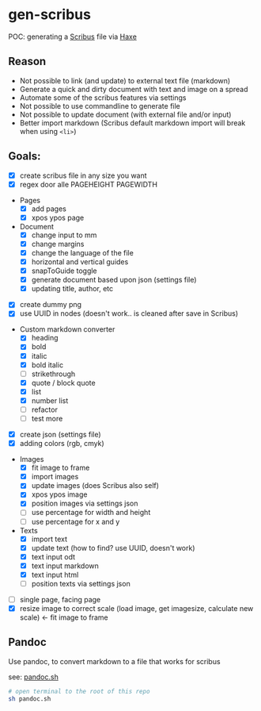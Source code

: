 # gen-scribus

POC: generating a [Scribus](https://www.scribus.net/) file via [Haxe](https://haxe.org/)

## Reason

- Not possible to link (and update) to external text file (markdown)
- Generate a quick and dirty document with text and image on a spread
- Automate some of the scribus features via settings
- Not possible to use commandline to generate file
- Not possible to update document (with external file and/or input)
- Better import markdown (Scribus default markdown import will break when using `<li>`)

## Goals:

- [x] create scribus file in any size you want
- [x] regex door alle PAGEHEIGHT PAGEWIDTH
- Pages
  - [x] add pages
  - [x] xpos ypos page
- Document
  - [x] change input to mm
  - [x] change margins
  - [x] change the language of the file
  - [x] horizontal and vertical guides
  - [x] snapToGuide toggle
  - [x] generate document based upon json (settings file)
  - [x] updating title, author, etc
- [x] create dummy png
- [x] use UUID in nodes (doesn't work.. is cleaned after save in Scribus)
- Custom markdown converter
  - [x] heading
  - [x] bold
  - [x] italic
  - [x] bold italic
  - [ ] strikethrough
  - [x] quote / block quote
  - [x] list
  - [x] number list
  - [ ] refactor
  - [ ] test more
- [x] create json (settings file)
- [x] adding colors (rgb, cmyk)
- Images
  - [x] fit image to frame
  - [x] import images
  - [x] update images (does Scribus also self)
  - [x] xpos ypos image
  - [x] position images via settings json
  - [ ] use percentage for width and height
  - [ ] use percentage for x and y
- Texts
  - [x] import text
  - [x] update text (how to find? use UUID, doesn't work)
  - [x] text input odt
  - [x] text input markdown
  - [x] text input html
  - [ ] position texts via settings json
- [ ] single page, facing page
- [x] resize image to correct scale (load image, get imagesize, calculate new scale) <- fit image to frame

## Pandoc

Use pandoc, to convert markdown to a file that works for scribus

see: [pandoc.sh](pandoc.sh)

```bash
# open terminal to the root of this repo
sh pandoc.sh
```
